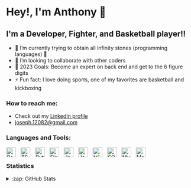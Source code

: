 # Hey!, I'm Anthony 👋 

## I'm a Developer, Fighter, and Basketball player!!

- 🌱 I’m currently trying to obtain all infinity stones (programming languages) 🤣
- 👯 I’m looking to collaborate with other coders
- 🥅 2023 Goals: Become an expert on back end and get to the 6 figure digits
- ⚡ Fun fact: I love doing sports, one of my favorites are basketball and kickboxing

### How to reach me:
- Check out my [LinkedIn profile][profile]
- joseph.12082@gmail.com


### Languages and Tools:

<img align="left" alt="React" width="26px" src="https://cdn.jsdelivr.net/gh/devicons/devicon/icons/react/react-original.svg" style="padding-right:10px;" />
<img align="left" alt="TS" width="26px" src="https://pbs.twimg.com/profile_images/1648471227416346625/v84A9gXA_400x400.png" style="padding-right:10px;" />
<img align="left" alt="Python" width="26px" src="https://upload.wikimedia.org/wikipedia/commons/thumb/c/c3/Python-logo-notext.svg/1200px-Python-logo-notext.svg.png" style="padding-right:10px;" />
<img align="left" alt="Flask" width="26px" src="https://miro.medium.com/v2/resize:fit:438/1*0G5zu7CnXdMT9pGbYUTQLQ.png" style="padding-right:10px;" />
<img align="left" alt="Java" width="26px"  src="https://cdn.clever-cloud.com/uploads/2023/06/java.svg" style="padding-right:10px;" />
<img align="left" alt="Javalin" width="26px" src="https://repository-images.githubusercontent.com/87012358/0b271d34-874d-4e03-ba36-0c7948bbebac" style="padding-right:10px;" />
<img align="left" alt=".NET" width="26px"  src="https://learn.microsoft.com/media/logos/logo_net.svg" style="padding-right:10px;" />
<img align="left" alt="SQL" width="26px" src="https://w7.pngwing.com/pngs/170/924/png-transparent-microsoft-sql-server-microsoft-azure-sql-database-microsoft-text-logo-microsoft-azure.png" style="padding-right:10px;" /> 
<img align="left" alt="MySQL" width="26px" src="https://cdn-icons-png.flaticon.com/512/5968/5968313.png" style="padding-right:10px;" />
<img align="left" alt="MongoDB" width="26px" src="https://miro.medium.com/v2/resize:fit:512/1*doAg1_fMQKWFoub-6gwUiQ.png" style="padding-right:10px;" />

<br />


 ### Statistics
<details>
  <summary>:zap: GitHub Stats</summary>

  [![Anthony's GitHub stats](https://github-readme-stats.vercel.app/api?username=phorjax&theme=codeSTACKr)](https://github.com/anuraghazra/github-readme-stats)

  [![My GitHub Language Stats](https://github-readme-stats.vercel.app/api/top-langs/?username=phorjax&langs_count=6&theme=codeSTACKr)]()
</details>

[profile]: https://www.linkedin.com/in/anthony-gomez-59b3a723a/


